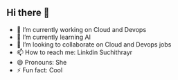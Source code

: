 ## Hi there 👋

- 🔭 I’m currently working on Cloud and Devops
- 🌱 I’m currently learning  AI 
- 👯 I’m looking to collaborate on Cloud and Devops jobs
- 📫 How to reach me: Linkdin Suchithrayr
- 😄 Pronouns: She
- ⚡ Fun fact: Cool 

<!--
**Suchithrayr/Suchithrayr** is a ✨ _special_ ✨ repository because its `README.md` (this file) appears on your GitHub profile.

Here are some ideas to get you started:


-->
